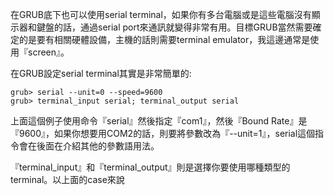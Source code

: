 在GRUB底下也可以使用serial terminal，如果你有多台電腦或是這些電腦沒有顯示器和鍵盤的話，通過serial port來通訊就變得非常有用。目標GRUB當然需要確定的是要有相關硬體設備，主機的話則需要terminal emulator，我這邊通常是使用『screen』。

在GRUB設定serial terminal其實是非常簡單的:
```
grub> serial --unit=0 --speed=9600
grub> terminal_input serial; terminal_output serial
```
上面這個例子使用命令『serial』然後指定『com1』，然後『Bound Rate』是『9600』，如果你想要用COM2的話，則要將參數改為『--unit=1』，serial這個指令會在後面在介紹其他的參數語用法。

『terminal_input』和『terminal_output』則是選擇你要使用哪種類型的terminal。以上面的case來說